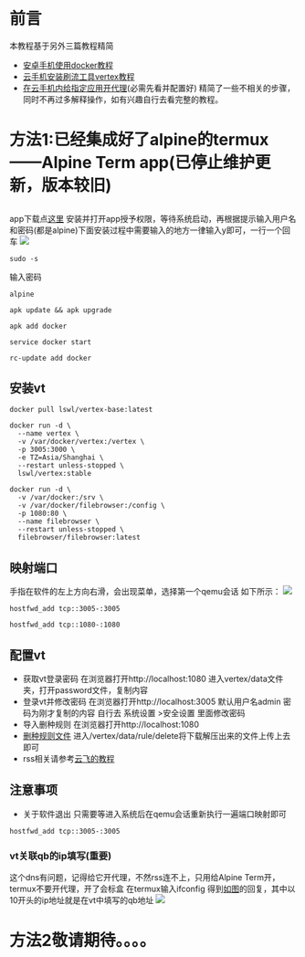 # 前言
本教程基于另外三篇教程精简
* [安卓手机使用docker教程](https://blog.050802.xyz/post/an-zhuo-shou-ji-shi-yong-docker-jiao-cheng.html)
* [云手机安装刷流工具vertex教程](https://blog.050802.xyz/post/yun-shou-ji-an-zhuang-shua-liu-gong-ju-vertex-jiao-cheng.html)
* [在云手机内给指定应用开代理](https://vip.123pan.cn/1681970/ymjew503t0l000d7w32x77t3xl96wk0uDIQ1DIr0Dcx2DIry.jpg)(必需先看并配置好)
精简了一些不相关的步骤，同时不再过多解释操作，如有兴趣自行去看完整的教程。
# 方法1:已经集成好了alpine的termux——Alpine Term app(已停止维护更新，版本较旧)
##
app下载点[这里](https://www.123684.com/s/CC39-jNj0h)
安装并打开app授予权限，等待系统启动，再根据提示输入用户名和密码(都是alpine)下面安装过程中需要输入的地方一律输入y即可，一行一个回车
![](https://vip.123pan.cn/1681970/ymjew503t0n000d7w32y53ddcr4b2a0eDIQ1DIr0Dcx2DIry.png)
```
sudo -s
```
输入密码
```
alpine
```
```
apk update && apk upgrade
```
```
apk add docker
```
```
service docker start
```
```
rc-update add docker
```
## 安装vt
```
docker pull lswl/vertex-base:latest
```
```
docker run -d \
  --name vertex \
  -v /var/docker/vertex:/vertex \
  -p 3005:3000 \
  -e TZ=Asia/Shanghai \
  --restart unless-stopped \
  lswl/vertex:stable
```
```
docker run -d \
  -v /var/docker:/srv \
  -v /var/docker/filebrowser:/config \
  -p 1080:80 \
  --name filebrowser \
  --restart unless-stopped \
  filebrowser/filebrowser:latest
```
## 映射端口
手指在软件的左上方向右滑，会出现菜单，选择第一个qemu会话
如下所示：
![](https://vip.123pan.cn/1681970/ymjew503t0l000d7w32x77qo7h92b969DIQ1DIr0Dcx2DIry.png)
```
hostfwd_add tcp::3005-:3005
```
```
hostfwd_add tcp::1080-:1080
```
## 配置vt
* 获取vt登录密码
在浏览器打开http://localhost:1080
进入vertex/data文件夹，打开password文件，复制内容
* 登录vt并修改密码
在浏览器打开http://localhost:3005
默认用户名admin
密码为刚才复制的内容
自行去 系统设置 >安全设置 里面修改密码
* 导入删种规则
在浏览器打开http://localhost:1080
* [删种规则文件](https://www.123684.com/s/CC39-UDj0h)
进入/vertex/data/rule/delete将下载解压出来的文件上传上去即可
* rss相关请参考[云飞的教程](https://yunfeipt.flowus.cn/)
## **注意事项**
* 关于软件退出
只需要等进入系统后在qemu会话重新执行一遍端口映射即可
```
hostfwd_add tcp::3005-:3005
```
### **vt关联qb的ip填写(重要)**
这个dns有问题，记得给它开代理，不然rss连不上，只用给Alpine Term开，termux不要开代理，开了会标盒
在termux输入ifconfig
得到[如图](https://vip.123pan.cn/1681970/ymjew503t0m000d7w32xoua6xqow1rbwDIQ1DIr0Dcx2DIry.png)的回复，其中以10开头的ip地址就是在vt中填写的qb地址
![](https://vip.123pan.cn/1681970/ymjew503t0m000d7w32xoua6xqow1rbwDIQ1DIr0Dcx2DIry.png)
# 方法2敬请期待。。。。